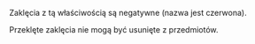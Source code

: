 Zaklęcia z tą właściwością są negatywne (nazwa jest czerwona).

Przeklęte zaklęcia nie mogą być usunięte z przedmiotów.